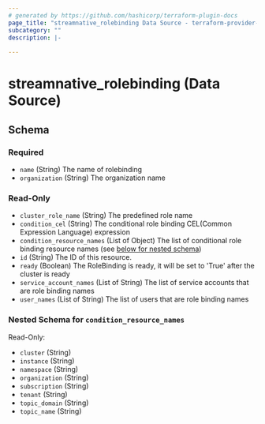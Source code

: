 ```yaml
---
# generated by https://github.com/hashicorp/terraform-plugin-docs
page_title: "streamnative_rolebinding Data Source - terraform-provider-streamnative"
subcategory: ""
description: |-
  
---
```


# streamnative_rolebinding (Data Source)





<!-- schema generated by tfplugindocs -->
## Schema

### Required

- `name` (String) The name of rolebinding
- `organization` (String) The organization name

### Read-Only

- `cluster_role_name` (String) The predefined role name
- `condition_cel` (String) The conditional role binding CEL(Common Expression Language) expression
- `condition_resource_names` (List of Object) The list of conditional role binding resource names (see [below for nested schema](#nestedatt--condition_resource_names))
- `id` (String) The ID of this resource.
- `ready` (Boolean) The RoleBinding is ready, it will be set to 'True' after the cluster is ready
- `service_account_names` (List of String) The list of service accounts that are role binding names
- `user_names` (List of String) The list of users that are role binding names

<a id="nestedatt--condition_resource_names"></a>
### Nested Schema for `condition_resource_names`

Read-Only:

- `cluster` (String)
- `instance` (String)
- `namespace` (String)
- `organization` (String)
- `subscription` (String)
- `tenant` (String)
- `topic_domain` (String)
- `topic_name` (String)
